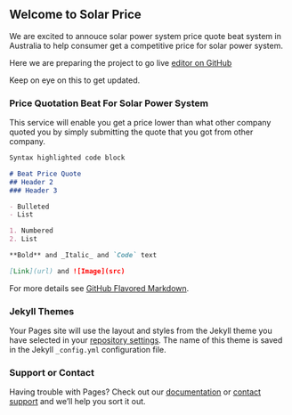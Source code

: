 ## Welcome to Solar Price

We are excited to annouce solar power system price quote beat system in Australia to help consumer get a competitive price for solar power system.

Here we are preparing the project to go live [editor on GitHub](https://github.com/SolarPriceQuote/SolarPriceQuote.github.io/edit/master/index.md) 

Keep on eye on this to get updated.

### Price Quotation Beat For Solar Power System
This service will enable you get a price lower than what other company quoted you by simply submitting the quote that you got from other company.
```markdown
Syntax highlighted code block

# Beat Price Quote
## Header 2
### Header 3

- Bulleted
- List

1. Numbered
2. List

**Bold** and _Italic_ and `Code` text

[Link](url) and ![Image](src)
```

For more details see [GitHub Flavored Markdown](https://guides.github.com/features/mastering-markdown/).

### Jekyll Themes

Your Pages site will use the layout and styles from the Jekyll theme you have selected in your [repository settings](https://github.com/SolarPriceQuote/SolarPriceQuote.github.io/settings). The name of this theme is saved in the Jekyll `_config.yml` configuration file.

### Support or Contact

Having trouble with Pages? Check out our [documentation](https://docs.github.com/categories/github-pages-basics/) or [contact support](https://github.com/contact) and we’ll help you sort it out.
